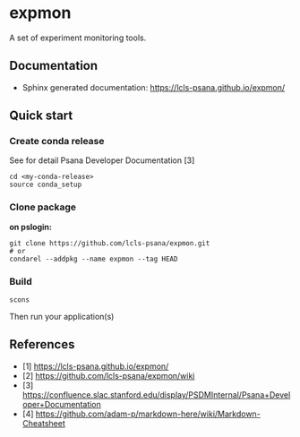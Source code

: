 # expmon
A set of experiment monitoring tools.

## Documentation
- Sphinx generated documentation: https://lcls-psana.github.io/expmon/
<!--- - GitHub Pages: https://github.com/lcls-psana/expmon/wiki --->

## Quick start
### Create conda release
See for detail Psana Developer Documentation [3] 
```
cd <my-conda-release>
source conda_setup
```

### Clone package
**on pslogin:**
```
git clone https://github.com/lcls-psana/expmon.git
# or 
condarel --addpkg --name expmon --tag HEAD
```
### Build 
```
scons
```
Then run your application(s)

## References
- [1] https://lcls-psana.github.io/expmon/
- [2] https://github.com/lcls-psana/expmon/wiki
- [3] https://confluence.slac.stanford.edu/display/PSDMInternal/Psana+Developer+Documentation
- [4] https://github.com/adam-p/markdown-here/wiki/Markdown-Cheatsheet
